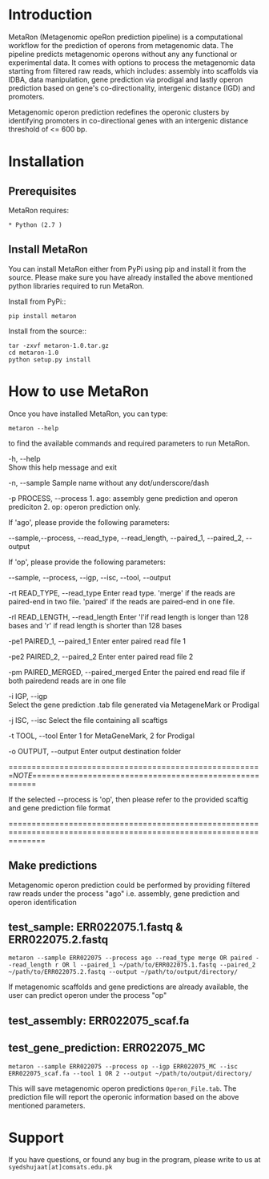 Introduction
============
MetaRon (Metagenomic opeRon prediction pipeline) is a computational workflow for the prediction of operons from metagenomic data. The pipeline predicts metagenomic operons without any any functional or experimental data. It comes with options to process the metagenomic data starting from filtered raw reads, which includes: assembly into scaffolds via IDBA, data manipulation, gene prediction via prodigal and lastly operon prediction based on gene's co-directionality, intergenic distance (IGD) and promoters.

Metagenomic operon prediction redefines the operonic clusters by identifying promoters in co-directional genes with an intergenic distance threshold of <= 600 bp. 


Installation
============

Prerequisites
-------------
MetaRon requires:

	* Python (2.7 )

Install MetaRon
---------------
You can install MetaRon either from PyPi using pip and install it from the source. Please make sure you have already installed the above mentioned python libraries required to run MetaRon.

Install from PyPi::

	pip install metaron

Install from the source::
	
	tar -zxvf metaron-1.0.tar.gz
	cd metaron-1.0
	python setup.py install

	
How to use MetaRon
==================
Once you have installed MetaRon, you can type:

	metaron --help

to find the available commands and required parameters to run MetaRon. 


  -h,	--help            
	Show this help message and exit					
  
  -n,	--sample
    	 Sample name without any dot/underscore/dash
						
  -p 	PROCESS, 		        --process
			1. ago: assembly gene prediction and operon prediciton
                        2. op: operon prediction only. 

If 'ago', please provide the following parameters:

--sample,--process, --read_type, --read_length, --paired_1, --paired_2, --output

If 'op', please provide the following parameters:

--sample, --process, --igp, --isc, --tool, --output 

  -rt 	READ_TYPE,        --read_type
                          Enter read type. 'merge' if the reads are paired-end in two file. 'paired' if the reads are paired-end in one file.
                        						
  -rl 	READ_LENGTH,	    --read_length
                          Enter 'l'if read length is longer than 128 bases and 'r' if read length is shorter than 128 bases
                         
  -pe1 	PAIRED_1, 		    --paired_1
                          Enter enter paired read file 1
  
  -pe2 	PAIRED_2, 		    --paired_2
                          Enter enter paired read file 2
  
  -pm 	PAIRED_MERGED, 	   --paired_merged
                          Enter the paired end read file if both pairedend reads are in one file
                        
  -i 	IGP, 			          --igp      
						              Select the gene prediction .tab file generated via MetageneMark or Prodigal
                         
  -j 	ISC, 			          --isc
						              Select the file containing all scaftigs
  
  -t 	TOOL, 			        --tool
						              Enter 1 for MetaGeneMark, 2 for Prodigal
  
  -o 	OUTPUT, 		        --output
                          Enter output destination folder


=======================================================*NOTE*=======================================================

If the selected --process is  'op', then please refer to the provided scaftig and gene prediction file format
 
====================================================================================================================

Make predictions
------------------
Metagenomic operon prediction could be performed by providing filtered raw reads under the process "ago" i.e. assembly, gene prediction and operon identification

## test_sample: ERR022075.1.fastq & ERR022075.2.fastq

	metaron --sample ERR022075 --process ago --read_type merge OR paired --read_length r OR l --paired_1 ~/path/to/ERR022075.1.fastq --paired_2 ~/path/to/ERR022075.2.fastq --output ~/path/to/output/directory/

If metagenomic scaffolds and gene predictions are already available, the user can predict operon under the process "op"

## test_assembly: ERR022075_scaf.fa 
## test_gene_prediction: ERR022075_MC

	metaron --sample ERR022075 --process op --igp ERR022075_MC --isc ERR022075_scaf.fa --tool 1 OR 2 --output ~/path/to/output/directory/

This will save metagenomic operon predictions ``Operon_File.tab``.  The prediction file will report the operonic information based on the above mentioned parameters. 


Support
========
If you have questions, or found any bug in the program, please write to us at ``syedshujaat[at]comsats.edu.pk``
